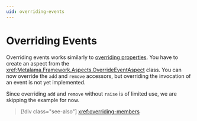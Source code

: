 ```yaml
---
uid: overriding-events
---
```

# Overriding Events

Overriding events works similarly to [overriding properties](overriding-properties.md). You have to create an aspect from the <xref:Metalama.Framework.Aspects.OverrideEventAspect> class. You can now override the `add` and `remove` accessors, but overriding the invocation of an event is not yet implemented.

Since overriding `add` and `remove` without `raise` is of limited use, we are skipping the example for now.

>[!div class="see-also"]
> <xref:overriding-members>